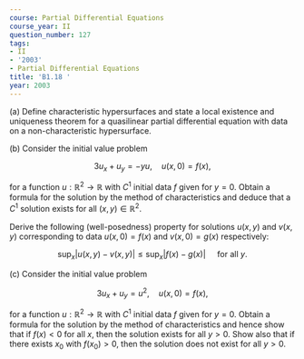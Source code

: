 ```yaml
---
course: Partial Differential Equations
course_year: II
question_number: 127
tags:
- II
- '2003'
- Partial Differential Equations
title: 'B1.18 '
year: 2003
---
```



(a) Define characteristic hypersurfaces and state a local existence and uniqueness theorem for a quasilinear partial differential equation with data on a non-characteristic hypersurface.

(b) Consider the initial value problem

$$3 u_{x}+u_{y}=-y u, \quad u(x, 0)=f(x),$$

for a function $u: \mathbb{R}^{2} \rightarrow \mathbb{R}$ with $C^{1}$ initial data $f$ given for $y=0$. Obtain a formula for the solution by the method of characteristics and deduce that a $C^{1}$ solution exists for all $(x, y) \in \mathbb{R}^{2}$.

Derive the following (well-posedness) property for solutions $u(x, y)$ and $v(x, y)$ corresponding to data $u(x, 0)=f(x)$ and $v(x, 0)=g(x)$ respectively:

$$\sup _{x}|u(x, y)-v(x, y)| \leqslant \sup _{x}|f(x)-g(x)| \quad \text { for all } y .$$

(c) Consider the initial value problem

$$3 u_{x}+u_{y}=u^{2}, \quad u(x, 0)=f(x),$$

for a function $u: \mathbb{R}^{2} \rightarrow \mathbb{R}$ with $C^{1}$ initial data $f$ given for $y=0$. Obtain a formula for the solution by the method of characteristics and hence show that if $f(x)<0$ for all $x$, then the solution exists for all $y>0$. Show also that if there exists $x_{0}$ with $f\left(x_{0}\right)>0$, then the solution does not exist for all $y>0$.